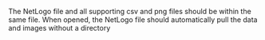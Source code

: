 The NetLogo file and all supporting csv and png files should be within the same file.
When opened, the NetLogo file should automatically pull the data and images without a directory
